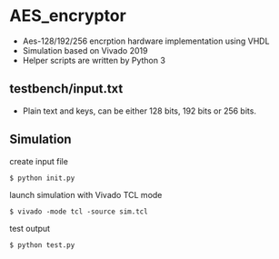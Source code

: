 # AES_encryptor
* Aes-128/192/256 encrption hardware implementation using VHDL
* Simulation based on Vivado 2019
* Helper scripts are written by Python 3

## testbench/input.txt
* Plain text and keys, can be either 128 bits, 192 bits or 256 bits. 

## Simulation
create input file
``` 
$ python init.py
```
launch simulation with Vivado TCL mode
```
$ vivado -mode tcl -source sim.tcl
```
test output
```
$ python test.py
```
